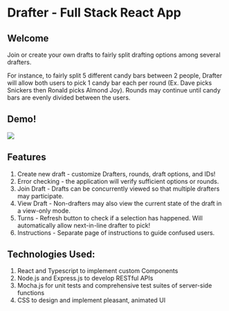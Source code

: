 # Drafter - Full Stack React App
## Welcome
Join or create your own drafts to fairly split drafting options among several drafters.

For instance, to fairly split 5 different candy bars between 2 people, Drafter will allow
both users to pick 1 candy bar each per round (Ex. Dave picks Snickers then Ronald picks Almond Joy).
Rounds may continue until candy bars are evenly
divided between the users.

## Demo!
![](https://github.com/juliettepark/drafter-react-app/blob/main/drafter_demo2.gif)

## Features
1. Create new draft - customize Drafters, rounds, draft options, and IDs!
2. Error checking - the application will verify sufficient options or rounds.
3. Join Draft - Drafts can be concurrently viewed so that multiple drafters may participate.
4. View Draft - Non-drafters may also view the current state of the draft in a view-only mode.
5. Turns - Refresh button to check if a selection has happened. Will automatically allow next-in-line drafter to pick!
6. Instructions - Separate page of instructions to guide confused users.

## Technologies Used: 
1. React and Typescript to implement custom Components
2. Node.js and Express.js to develop RESTful APIs 
3. Mocha.js for unit tests and comprehensive test suites of server-side functions
4. CSS to design and implement pleasant, animated UI
